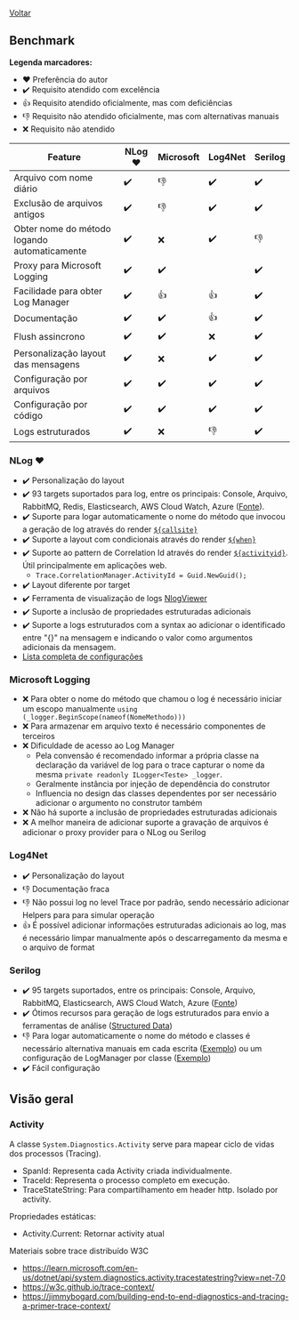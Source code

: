 [Voltar](../README.md)

## Benchmark

**Legenda marcadores:**

- :heart: Preferência do autor
- :heavy_check_mark: Requisito atendido com excelência
- :+1: Requisito atendido oficialmente, mas com deficiências
- :-1: Requisito não atendido oficialmente, mas com alternativas manuais
- :x: Requisito não atendido

| Feature                                       | NLog :heart:          | Microsoft             | Log4Net               | Serilog             |
|-----------------------------------------------|-----------------------|-----------------------|-----------------------|---------------------|
| Arquivo com nome diário                       | :heavy_check_mark:    | :-1:                  | :heavy_check_mark:    | :heavy_check_mark:  |
| Exclusão de arquivos antigos                  | :heavy_check_mark:    | :-1:                  | :heavy_check_mark:    | :heavy_check_mark:  |
| Obter nome do método logando automaticamente  | :heavy_check_mark:    | :x:                   | :heavy_check_mark:    | :-1:                |
| Proxy para Microsoft Logging                  | :heavy_check_mark:    | :heavy_check_mark:    |                       | :heavy_check_mark:  |
| Facilidade para obter Log Manager             | :heavy_check_mark:    | :+1:                  | :+1:                  | :heavy_check_mark:  |
| Documentação                                  | :heavy_check_mark:    | :heavy_check_mark:    | :+1:                  | :heavy_check_mark:  |
| Flush assincrono                              | :heavy_check_mark:    | :heavy_check_mark:    | :x:                   | :heavy_check_mark:  |
| Personalização layout das mensagens           | :heavy_check_mark:    | :x:                   | :heavy_check_mark:    | :heavy_check_mark:  |
| Configuração por arquivos                     | :heavy_check_mark:    | :heavy_check_mark:    | :heavy_check_mark:    | :heavy_check_mark:  |
| Configuração por código                       | :heavy_check_mark:    | :heavy_check_mark:    | :heavy_check_mark:    | :heavy_check_mark:  |
| Logs estruturados                             | :heavy_check_mark:    | :x:                   | :-1:                  | :heavy_check_mark:  |

### NLog :heart:

- :heavy_check_mark: Personalização do layout
- :heavy_check_mark: 93 targets suportados para log, entre os principais: Console, Arquivo, RabbitMQ, Redis, Elasticsearch, AWS Cloud Watch, Azure ([Fonte](https://nlog-project.org/config/)).
- :heavy_check_mark: Suporte para logar automaticamente o nome do método que invocou a geração de log através do render [`${callsite}`](https://github.com/NLog/NLog/wiki/Callsite-Layout-Renderer)
- :heavy_check_mark: Suporte a layout com condicionais através do render [`${when}`](https://github.com/NLog/NLog/wiki/When-Layout-Renderer)
- :heavy_check_mark: Suporte ao pattern de Correlation Id através do render [`${activityid}`](https://github.com/NLog/NLog/wiki/Trace-Activity-Id-Layout-Renderer). Útil principalmente em aplicações web.
  - ```Trace.CorrelationManager.ActivityId = Guid.NewGuid();```
- :heavy_check_mark: Layout diferente por target
- :heavy_check_mark: Ferramenta de visualização de logs [NlogViewer](https://github.com/dojo90/NLogViewer)
- :heavy_check_mark: Suporte a inclusão de propriedades estruturadas adicionais
- :heavy_check_mark: Suporte a logs estruturados com a syntax ao adicionar o identificado entre "{}" na mensagem e indicando o valor como argumentos adicionais da mensagem.
- [Lista completa de configurações](https://nlog-project.org/config/?tab=layout-renderers)

### Microsoft Logging

- :x: Para obter o nome do método que chamou o log é necessário iniciar um escopo manualmente ```using (_logger.BeginScope(nameof(NomeMethodo)))```
- :x: Para armazenar em arquivo texto é necessário componentes de terceiros
- :x: Dificuldade de acesso ao Log Manager
  - Pela convensão é recomendado informar a própria classe na declaração da variável de log para o trace capturar o nome da mesma ```private readonly ILogger<Teste> _logger```.
  - Geralmente instância por injeção de dependência do construtor
  - Influencia no design das classes dependentes por ser necessário adicionar o argumento no construtor também
- :x: Não há suporte a inclusão de propriedades estruturadas adicionais
- :x: A melhor maneira de adicionar suporte a gravação de arquivos é adicionar o proxy provider para o NLog ou Serilog

### Log4Net

- :heavy_check_mark: Personalização do layout
- :-1: Documentação fraca
- :-1: Não possui log no level Trace por padrão, sendo necessário adicionar Helpers para para simular operação
- :+1: É possível adicionar informações estruturadas adicionais ao log, mas é necessário limpar manualmente após o descarregamento da mesma e o arquivo de format

### Serilog

- :heavy_check_mark: 95 targets suportados, entre os principais: Console, Arquivo, RabbitMQ, Elasticsearch, AWS Cloud Watch, Azure ([Fonte](https://github.com/serilog/serilog/wiki/Provided-Sinks))
- :heavy_check_mark: Ótimos recursos para geração de logs estruturados para envio a ferramentas de análise ([Structured Data](https://github.com/serilog/serilog/wiki/Structured-Data))
- :-1: Para logar automaticamente o nome do método e classes é necessário alternativa manuais em cada escrita ([Exemplo](https://hovermind.com/serilog/class-name-method-name-and-line-number.html)) ou um configuração de LogManager por classe ([Exemplo](https://benfoster.io/blog/serilog-best-practices/))
- :heavy_check_mark: Fácil configuração


## Visão geral


### Activity

A classe `System.Diagnostics.Activity` serve para mapear ciclo de vidas dos processos (Tracing).

- SpanId: Representa cada Activity criada individualmente.
- TraceId: Representa o processo completo em execução.
- TraceStateString: Para compartilhamento em header http. Isolado por activity.

Propriedades estáticas:

- Activity.Current: Retornar activity atual

Materiais sobre trace distribuído W3C

- https://learn.microsoft.com/en-us/dotnet/api/system.diagnostics.activity.tracestatestring?view=net-7.0
- https://w3c.github.io/trace-context/
- https://jimmybogard.com/building-end-to-end-diagnostics-and-tracing-a-primer-trace-context/
